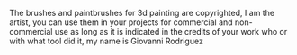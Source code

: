 The brushes and paintbrushes for 3d painting are copyrighted, I am the artist, you can use them in your projects for commercial and non-commercial use as long as it is indicated in the credits of your work who or with what tool did it, my name is Giovanni Rodriguez
